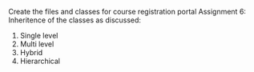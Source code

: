 Create the files and classes for course registration portal
Assignment 6:
Inheritence of the classes as discussed:
1. Single level
2. Multi level
3. Hybrid
4. Hierarchical
